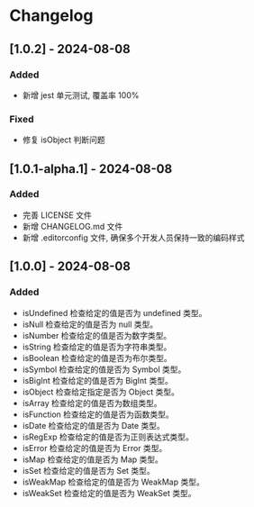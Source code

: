 # Changelog

## [1.0.2] - 2024-08-08

### Added

- 新增 jest 单元测试, 覆盖率 100%

### Fixed

- 修复 isObject 判断问题

## [1.0.1-alpha.1] - 2024-08-08

### Added

- 完善 LICENSE 文件
- 新增 CHANGELOG.md 文件
- 新增 .editorconfig 文件, 确保多个开发人员保持一致的编码样式

## [1.0.0] - 2024-08-08

### Added

- isUndefined 检查给定的值是否为 undefined 类型。
- isNull 检查给定的值是否为 null 类型。
- isNumber 检查给定的值是否为数字类型。
- isString 检查给定的值是否为字符串类型。
- isBoolean 检查给定的值是否为布尔类型。
- isSymbol 检查给定的值是否为 Symbol 类型。
- isBigInt 检查给定的值是否为 BigInt 类型。
- isObject 检查给定指定是否为 Object 类型。
- isArray 检查给定的值是否为数组类型。
- isFunction 检查给定的值是否为函数类型。
- isDate 检查给定的值是否为 Date 类型。
- isRegExp 检查给定的值是否为正则表达式类型。
- isError 检查给定的值是否为 Error 类型。
- isMap 检查给定的值是否为 Map 类型。
- isSet 检查给定的值是否为 Set 类型。
- isWeakMap 检查给定的值是否为 WeakMap 类型。
- isWeakSet 检查给定的值是否为 WeakSet 类型。
